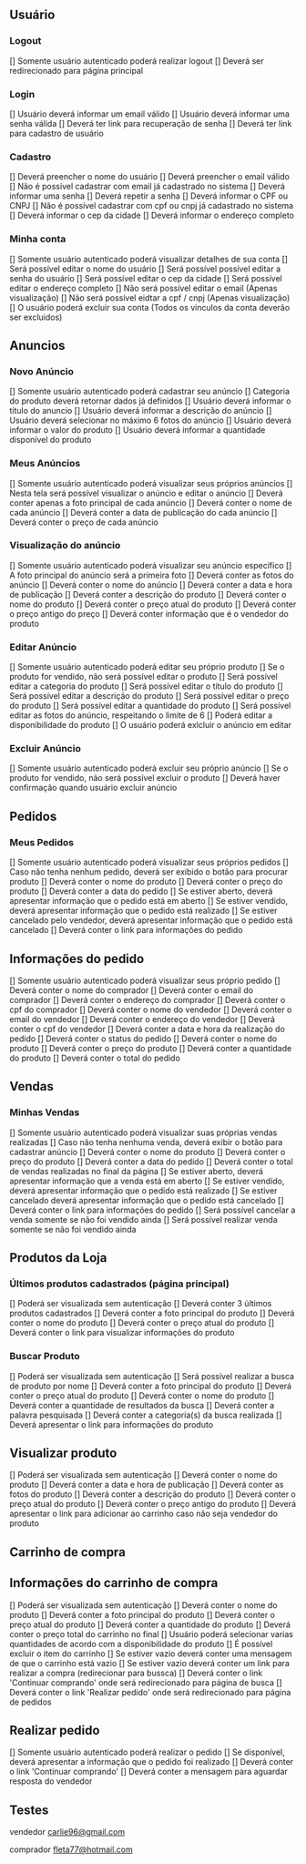 ## Usuário

### Logout
[] Somente usuário autenticado poderá realizar logout
[] Deverá ser redirecionado para página principal

### Login
[] Usuário deverá informar um email válido
[] Usuário deverá informar uma senha válida
[] Deverá ter link para recuperação de senha
[] Deverá ter link para cadastro de usuário

### Cadastro
[] Deverá preencher o nome do usuário
[] Deverá preencher o email válido
[] Não é possível cadastrar com email já cadastrado no sistema
[] Deverá informar uma senha
[] Deverá repetir a senha
[] Deverá informar o CPF ou CNPJ
[] Não é possível cadastrar com cpf ou cnpj já cadastrado no sistema
[] Deverá informar o cep da cidade
[] Deverá informar o endereço completo

### Minha conta
[] Somente usuário autenticado poderá visualizar detalhes de sua conta
[] Será possível editar o nome do usuário
[] Será possível possível editar a senha do usuário
[] Será possível editar o cep da cidade
[] Será possível editar o endereço completo
[] Não será possível editar o email (Apenas visualização)
[] Não será possível eidtar a cpf / cnpj (Apenas visualização)
[] O usuário poderá excluir sua conta (Todos os vinculos da conta deverão ser excluidos)


## Anuncios

### Novo Anúncio
[] Somente usuário autenticado poderá cadastrar seu anúncio
[] Categoria do produto deverá retornar dados já definidos
[] Usuário deverá informar o título do anuncio
[] Usuário deverá informar a descrição do anúncio
[] Usuário deverá selecionar no máximo 6 fotos do anúncio
[] Usuário deverá informar o valor do produto
[] Usuário deverá informar a quantidade disponível do produto

### Meus Anúncios
[] Somente usuário autenticado poderá visualizar seus próprios anúncios
[] Nesta tela será possível visualizar o anúncio e editar o anúncio
[] Deverá conter apenas a foto principal de cada anúncio
[] Deverá conter o nome de cada anúncio
[] Deverá conter a data de publicação do cada anúncio
[] Deverá conter o preço de cada anúncio

### Visualização do anúncio
[] Somente usuário autenticado poderá visualizar seu anúncio específico
[] A foto principal do anúncio será a primeira foto
[] Deverá conter as fotos do anúncio
[] Deverá conter o nome do anúncio
[] Deverá conter a data e hora de publicação
[] Deverá conter a descrição do produto
[] Deverá conter o nome do produto
[] Deverá conter o preço atual do produto
[] Deverá conter o preço antigo do preço
[] Deverá conter informação que é o vendedor do produto

### Editar Anúncio
[] Somente usuário autenticado poderá editar seu próprio produto
[] Se o produto for vendido, não será possível editar o produto
[] Será possível editar a categoria do produto
[] Será possível editar o título do produto
[] Será possível editar a descrição do produto
[] Será possível editar o preço do produto
[] Será possível editar a quantidade do produto
[] Será possível editar as fotos do anúncio, respeitando o limite de 6
[] Poderá editar a disponibilidade do produto
[] O usuário poderá exlcluir o anúncio em editar

### Excluir Anúncio
[] Somente usuário autenticado poderá excluir seu próprio anúncio
[] Se o produto for vendido, não será possível excluir o produto
[] Deverá haver confirmação quando usuário excluir anúncio

## Pedidos

### Meus Pedidos
[] Somente usuário autenticado poderá visualizar seus próprios pedidos
[] Caso não tenha nenhum pedido, deverá ser exibido o botão para procurar produto
[] Deverá conter o nome do produto
[] Deverá conter o preço do produto
[] Deverá conter a data do pedido
[] Se estiver aberto, deverá apresentar informação que o pedido está em aberto
[] Se estiver vendido, deverá apresentar informação que o pedido está realizado
[] Se estiver cancelado pelo vendedor, deverá apresentar informação que o pedido está cancelado
[] Deverá conter o link para informações do pedido

## Informações do pedido
[] Somente usuário autenticado poderá visualizar seus próprio pedido
[] Deverá conter o nome do comprador
[] Deverá conter o email do comprador
[] Deverá conter o endereço do comprador
[] Deverá conter o cpf do comprador
[] Deverá conter o nome do vendedor
[] Deverá conter o email do vendedor
[] Deverá conter o endereço do vendedor
[] Deverá conter o cpf do vendedor
[] Deverá conter a data e hora da realização do pedido
[] Deverá conter o status do pedido
[] Deverá conter o nome do produto
[] Deverá conter o preço do produto
[] Deverá conter a quantidade do produto
[] Deverá conter o total do pedido

## Vendas

### Minhas Vendas
[] Somente usuário autenticado poderá visualizar suas próprias vendas realizadas
[] Caso não tenha nenhuma venda, deverá exibir o botão para cadastrar anúncio
[] Deverá conter o nome do produto
[] Deverá conter o preço do produto
[] Deverá conter a data do pedido
[] Deverá conter o total de vendas realizadas no final da página
[] Se estiver aberto, deverá apresentar informação que a venda está em aberto
[] Se estiver vendido, deverá apresentar informação que o pedido está realizado
[] Se estiver cancelado deverá apresentar informação que o pedido está cancelado
[] Deverá conter o link para informações do pedido
[] Será possível cancelar a venda somente se não foi vendido ainda
[] Será possível realizar venda somente se não foi vendido ainda 

## Produtos da Loja

### Últimos produtos cadastrados (página principal)
[] Poderá ser visualizada sem autenticação
[] Deverá conter 3 últimos produtos cadastrados
[] Deverá conter a foto principal do produto
[] Deverá conter o nome do produto
[] Deverá conter o preço atual do produto
[] Deverá conter  o link para visualizar informações do produto

### Buscar Produto
[] Poderá ser visualizada sem autenticação
[] Será possível realizar a busca de produto por nome
[] Deverá conter a foto principal do produto
[] Deverá conter o preço atual do produto
[] Deverá conter o nome do produto
[] Deverá conter a quantidade de resultados da busca
[] Deverá conter a palavra pesquisada
[] Deverá conter a categoria(s) da busca realizada
[] Deverá apresentar o link para informações do produto

## Visualizar produto
[] Poderá ser visualizada sem autenticação
[] Deverá conter o nome do produto
[] Deverá conter a data e hora de publicação
[] Deverá conter as fotos do produto
[] Deverá conter a descrição do produto
[] Deverá conter o preço atual do produto
[] Deverá conter o preço antigo do produto
[] Deverá apresentar o link para adicionar ao carrinho caso não seja vendedor do produto

## Carrinho de compra

## Informações do carrinho de compra
[] Poderá ser visualizada sem autenticação
[] Deverá conter o nome do produto
[] Deverá conter a foto principal do produto
[] Deverá conter o preço atual do produto
[] Deverá conter a quantidade do produto
[] Deverá conter o preço total do carrinho no final
[] Usuário poderá selecionar varias quantidades de acordo com a disponibilidade do produto
[] É possível excluir o item do carrinho
[] Se estiver vazio deverá conter uma mensagem de que o carrinho está vazio
[] Se estiver vazio deverá conter um link para realizar a compra (redirecionar para bussca)
[] Deverá conter o link 'Continuar comprando' onde será redirecionado para página de busca
[] Deverá conter o link 'Realizar pedido' onde será redirecionado para página de pedidos

## Realizar pedido
[] Somente usuário autenticado poderá realizar o pedido
[] Se disponível, deverá apresentar a informação que o pedido foi realizado
[] Deverá conter o link 'Continuar comprando'
[] Deverá conter a mensagem para aguardar resposta do vendedor


## Testes
vendedor
carlie96@gmail.com


comprador
fleta77@hotmail.com